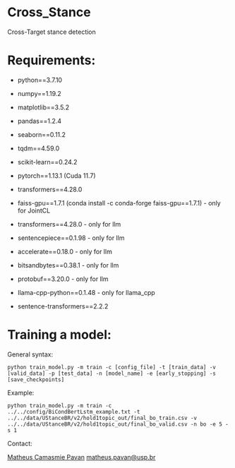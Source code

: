 # Cross_Stance
Cross-Target stance detection 

# Requirements:

- python==3.7.10
- numpy==1.19.2
- matplotlib==3.5.2
- pandas==1.2.4
- seaborn==0.11.2
- tqdm==4.59.0
- scikit-learn==0.24.2
- pytorch==1.13.1 (Cuda 11.7)
- transformers==4.28.0

- faiss-gpu==1.7.1 (conda install -c conda-forge faiss-gpu==1.7.1) - only for JointCL

- transformers==4.28.0 - only for llm
- sentencepiece==0.1.98 - only for llm
- accelerate==0.18.0 - only for llm
- bitsandbytes==0.38.1 - only for llm
- protobuf==3.20.0 - only for llm

- llama-cpp-python==0.1.48 - only for llama_cpp

- sentence-transformers==2.2.2

# Training a model:

General syntax:
```
python train_model.py -m train -c [config_file] -t [train_data] -v [valid_data] -p [test_data] -n [model_name] -e [early_stopping] -s [save_checkpoints]
```

Example:
```
python train_model.py -m train -c ../../config/BiCondBertLstm_example.txt -t ../../data/UStanceBR/v2/hold1topic_out/final_bo_train.csv -v ../../data/UStanceBR/v2/hold1topic_out/final_bo_valid.csv -n bo -e 5 -s 1
```

Contact:

[Matheus Camasmie Pavan](linkedin.com/in/matheus-camasmie-pavan)
[matheus.pavan@usp.br](matheus.pavan@usp.br)
